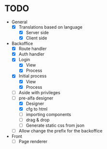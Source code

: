 # TODO

* General
    * [X] Translations based on language
        * [X] Server side
        * [X] Client side
* Backoffice
    * [X] Route handler
    * [X] Auth handler
    * [X] Login
        * [X] View
        * [X] Process
    * [X] Initial process
        * [X] View
        * [X] Process
    * [ ] Aside with privileges
    * [ ] pre-alfa designer
        * [X] Designer
        * [X] cfg to html
        * [ ] importing components
        * [ ] drag & drop
        * [ ] Generate static css from json
    * [ ] Allow change the prefix for the backoffice
* Front
    * [ ] Page renderer